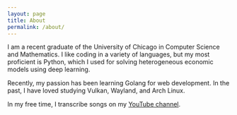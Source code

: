 ```yaml
---
layout: page
title: About
permalink: /about/
---
```


I am a recent graduate of the University of Chicago in Computer Science and Mathematics. I like coding in a variety of languages, but my most proficient is Python, which I used for solving heterogeneous economic models using deep learning.

Recently, my passion has been learning Golang for web development. In the past, I have loved studying Vulkan, Wayland, and Arch Linux.

In my free time, I transcribe songs on my [YouTube channel](https://www.youtube.com/channel/UCAYXFz70djU2wxrSE7zSOqg/featured).
